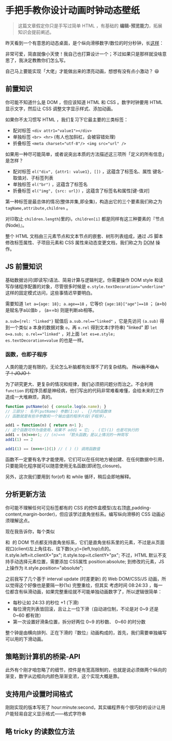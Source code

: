 # 手把手教你设计动画时钟动态壁纸

> 这篇文章假定你只是手写过简单 HTML ，有基础的 __编辑-预览能力__，拓展知识会提前阐述。

昨天看到一个有意思的动态桌面，是个纵向滑移数字/数位的时分秒钟，长[这样](js/fortun.js)：

非常可爱，简直就像小天使！我自己也打算设计一个；不过如果只是那样就没啥意思了，我决定教教你们怎么写。

自己马上要能实现「大佬」才能做出来的漂亮动画，想想有没有点小激动？ 😆

## 前置知识

你可能不知道什么是 DOM ，但应该知道 HTML 和 CSS 。数字时钟要用 HTML 显示文字，然后让 CSS 调整文字显示样式、添加动画。

如果你不太习惯写 HTML ，我们复习下它最主要的三类标签：

+ 配对标签 `<div attr1="value1"></div>`
+ 单独标签 `<br> <hr>` (有人也加斜杠，会被容错处理)
+ 折叠标签 `<meta charset="utf-8"/> <img src="url" />`

如果用一种尽可能简单，或者说突出本质的方法描述这三项所「定义的所有信息」是怎样？

+ 配对标签 `el("div", {attr1: value1}, [])` ，这蕴含了标签名、属性 键名-取值对、子标签列表
+ 单独标签 `el("br")` ，这蕴含了标签名
+ 折叠标签 `el("img", {src: url})` ，这蕴含了标签名和属性[键-值对]

第一种标签是最总体的情况(整体并集,即全集)，构造出它的三个要素我们称之为 `tagName,attribute,children` 。

对(0取止 `children.length`)里的i，`children[i]` 都是同样有这三种要素的『节点(Node)』。

整个 HTML 文档由三元素节点和文本节点的嵌套、树形列表组成，通过 JS 脚本修改标签属性、子项目元素和 CSS 属性来动态变更文档，我们称之为 <abbr title="文档对象模型">DOM</abbr> 操作。

## JS 前置知识

基础数据访问(即读写)语法、简易计算与逻辑判定。你需要操作 DOM style 和读写存储程序配置的对象，尽管很多时候是 `e.style.textDecoration="underline"` 这样的固定模式访问，这些事情迟早要明白。

需要知道 `let a={age: 18}; a.age==18` ，它等价 `{age:18}["age"]==18` ； (a=b) 是赋名字a以值b ， (a==b) 则是判断ab相等。

`a.sub={rel: "linked"}` 赋值后 `a.sub.rel=="linked"` ，它是先访问 `(a.sub)` 得到一个类似 a 本身的数据对象 `o`，再 `o.rel` 得到文本(字符串) "linked"
即 `let o=a.sub; o.rel=="linked"` ，对上面 `let es=e.style; es.textDecoration=value` 的也是一样。

### 函数，也即子程序

人类的能力是有限的，无论怎么补脑都有处理不了的复杂结构。 ~~所以我不做人了！JOJO！~~

为了研究更大、更复杂的情况和规律，我们必须把问题分而治之。不会利用 `function` 的程序员都是神经病，他们写出的代码非常难看难懂，会给未来的工作造成一大堆麻烦，真的。

```js
function putName(o) { console.log(o.name); }
// 三部分： 名字(putName) 参数(1:o) 、 {}内的函数体
// 函数就是有些许参数和一个输出值的程序片段(子程序)。

add1 = function(n) { return n+1 };
// 这个函数可作为值使用，如果不 add1 = 它; ， (它)(1) 也是可执行的
add1 = (n)=>n+1; // (n)=>n 「箭头函数」是以上情况的一种简写
add1(1) == 2

add1(1) == (n=>n+1)(1) // ( ) () 调用函数值
```

函数不一定要有名字才能使用，它们可以在任何地方被创建、在任何数据中引用，只要能简化程序就可以随意使用无名函数(即闭包,closure)。

另外，这次我们要用到 for(of) 和 while 循环，稍后会即地解释。

## 分析更新方法

你可能不理解任何可见标签都有的 CSS 的控件盒模型(左右顶底,padding-content,margin-border)，但应该学过直角坐标系。编写纵向滑移的 CSS 动画必须理解这点。

现在我告诉你，每个类似 <p> 和 <img> 的 DOM 节点都支持直角坐标系，它们是直角坐标系里的元素，不过是从页面视口(client)左上角往右、往下数(x,y)=(left,top)点的。
it.style.left=it.clientX+"px"; it.style.top=it.clientY+"px";
不过，HTML 默认不支持手动选择元素位置，需要添加 CSS属性 position:absolute; 到修改的元素，JS 上操作为 it.style.position="absolute";

之前我写了几个基于 interval update (时差更新) 的 Web DOM/CSS/JS 动画，所以觉得这个好像也是要隔一秒(1s) 完整重绘，但其实 考虑时间 08:24:33 ，每一位都含有纵滑动画，如果完整重绘就不可能单独动画数字了，所以逻辑很简单：

+ 每秒让如 24:33 的秒位 +1 (下滑)
+ 每位滑完列表皆回滚，且让上一位下滑（自动进位制，不论是对 0~9 还是 0~60 都有效）
+ 第一次设置好滑条位置，拆分好两位 0~9 的秒数、 0~60 的时分数

整个钟是由横向排列、正在下滑的『数位』动画构成的，首先，我们需要单独编写可以用的下滑动画。

## 策略到计算机的桥梁-API

此外有个刚才咱忽略了的细节，控件是有宽高限制的，也就是说必须做两个纵向的渐变，数字从边框向内颜色渐渐变浓，这个实现大概是靠。

## 支持用户设置时间格式

刚刚实现的版本写死了 hour:minute:second，其实编程界有个很巧妙的设计让用户能轻易自定义显示格式——格式字符串

## 略 tricky 的读数位方法
